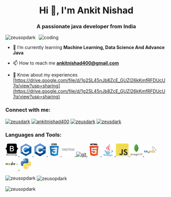 <h1 align="center">Hi 👋, I'm Ankit Nishad</h1>
<h3 align="center">A passionate java developer from India</h3>

<img align="right" alt="coding" width="400px" src="https://user-images.githubusercontent.com/55389276/140866485-8fb1c876-9a8f-4d6a-98dc-08c4981eaf70.gif">
<p align="left"> <img src="https://komarev.com/ghpvc/?username=zeusopdark&label=Profile%20views&color=0e75b6&style=flat" alt="zeusopdark" /> </p>

- 🌱 I’m currently learning **Machine Learning, Data Science And Advance Java**

- 📫 How to reach me **ankitnishad400@gmail.com**

- 📄 Know about my experiences [https://drive.google.com/file/d/1g2SL45nJb8ZcE_GUZl26kKmfRFDUcU7q/view?usp=sharing](https://drive.google.com/file/d/1g2SL45nJb8ZcE_GUZl26kKmfRFDUcU7q/view?usp=sharing)

<h3 align="left">Connect with me:</h3>
<p align="left">
<a href="https://www.codechef.com/users/zeusdark" target="blank"><img align="center" src="https://cdn.jsdelivr.net/npm/simple-icons@3.1.0/icons/codechef.svg" alt="zeusdark" height="30" width="40" /></a>
<a href="https://www.hackerrank.com/ankitnishad400" target="blank"><img align="center" src="https://raw.githubusercontent.com/rahuldkjain/github-profile-readme-generator/master/src/images/icons/Social/hackerrank.svg" alt="ankitnishad400" height="30" width="40" /></a>
<a href="https://codeforces.com/profile/zeusdark" target="blank"><img align="center" src="https://raw.githubusercontent.com/rahuldkjain/github-profile-readme-generator/master/src/images/icons/Social/codeforces.svg" alt="zeusdark" height="30" width="40" /></a>
<a href="https://www.leetcode.com/zeusdark" target="blank"><img align="center" src="https://raw.githubusercontent.com/rahuldkjain/github-profile-readme-generator/master/src/images/icons/Social/leet-code.svg" alt="zeusdark" height="30" width="40" /></a>
</p>

<h3 align="left">Languages and Tools:</h3>
<p align="left"> <a href="https://getbootstrap.com" target="_blank" rel="noreferrer"> <img src="https://raw.githubusercontent.com/devicons/devicon/master/icons/bootstrap/bootstrap-plain-wordmark.svg" alt="bootstrap" width="40" height="40"/> </a> <a href="https://www.cprogramming.com/" target="_blank" rel="noreferrer"> <img src="https://raw.githubusercontent.com/devicons/devicon/master/icons/c/c-original.svg" alt="c" width="40" height="40"/> </a> <a href="https://www.w3schools.com/cpp/" target="_blank" rel="noreferrer"> <img src="https://raw.githubusercontent.com/devicons/devicon/master/icons/cplusplus/cplusplus-original.svg" alt="cplusplus" width="40" height="40"/> </a> <a href="https://www.w3schools.com/css/" target="_blank" rel="noreferrer"> <img src="https://raw.githubusercontent.com/devicons/devicon/master/icons/css3/css3-original-wordmark.svg" alt="css3" width="40" height="40"/> </a> <a href="https://expressjs.com" target="_blank" rel="noreferrer"> <img src="https://raw.githubusercontent.com/devicons/devicon/master/icons/express/express-original-wordmark.svg" alt="express" width="40" height="40"/> </a> <a href="https://git-scm.com/" target="_blank" rel="noreferrer"> <img src="https://www.vectorlogo.zone/logos/git-scm/git-scm-icon.svg" alt="git" width="40" height="40"/> </a> <a href="https://www.w3.org/html/" target="_blank" rel="noreferrer"> <img src="https://raw.githubusercontent.com/devicons/devicon/master/icons/html5/html5-original-wordmark.svg" alt="html5" width="40" height="40"/> </a> <a href="https://www.java.com" target="_blank" rel="noreferrer"> <img src="https://raw.githubusercontent.com/devicons/devicon/master/icons/java/java-original.svg" alt="java" width="40" height="40"/> </a> <a href="https://developer.mozilla.org/en-US/docs/Web/JavaScript" target="_blank" rel="noreferrer"> <img src="https://raw.githubusercontent.com/devicons/devicon/master/icons/javascript/javascript-original.svg" alt="javascript" width="40" height="40"/> </a> <a href="https://www.mongodb.com/" target="_blank" rel="noreferrer"> <img src="https://raw.githubusercontent.com/devicons/devicon/master/icons/mongodb/mongodb-original-wordmark.svg" alt="mongodb" width="40" height="40"/> </a> <a href="https://www.mysql.com/" target="_blank" rel="noreferrer"> <img src="https://raw.githubusercontent.com/devicons/devicon/master/icons/mysql/mysql-original-wordmark.svg" alt="mysql" width="40" height="40"/> </a> <a href="https://nodejs.org" target="_blank" rel="noreferrer"> <img src="https://raw.githubusercontent.com/devicons/devicon/master/icons/nodejs/nodejs-original-wordmark.svg" alt="nodejs" width="40" height="40"/> </a> <a href="https://www.python.org" target="_blank" rel="noreferrer"> <img src="https://raw.githubusercontent.com/devicons/devicon/master/icons/python/python-original.svg" alt="python" width="40" height="40"/> </a> </p>

<p><img align="left" src="https://github-readme-stats.vercel.app/api/top-langs?username=zeusopdark&show_icons=true&locale=en&layout=compact" alt="zeusopdark" /></p>

<p>&nbsp;<img align="center" src="https://github-readme-stats.vercel.app/api?username=zeusopdark&show_icons=true&locale=en" alt="zeusopdark" /></p>

<p><img align="center" src="https://github-readme-streak-stats.herokuapp.com/?user=zeusopdark&" alt="zeusopdark" /></p>
